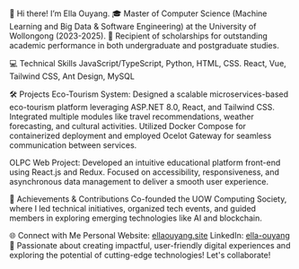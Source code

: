 👋 Hi there! I’m Ella Ouyang. 
🎓 Master of Computer Science (Machine Learning and Big Data & Software Engineering) at the University of Wollongong (2023-2025).
🌟 Recipient of scholarships for outstanding academic performance in both undergraduate and postgraduate studies.

💻 Technical Skills
JavaScript/TypeScript, Python, HTML, CSS.
React, Vue, Tailwind CSS, Ant Design, MySQL

🛠️ Projects
Eco-Tourism System:
Designed a scalable microservices-based eco-tourism platform leveraging ASP.NET 8.0, React, and Tailwind CSS. Integrated multiple modules like travel recommendations, weather forecasting, and cultural activities. Utilized Docker Compose for containerized deployment and employed Ocelot Gateway for seamless communication between services.

OLPC Web Project:
Developed an intuitive educational platform front-end using React.js and Redux. Focused on accessibility, responsiveness, and asynchronous data management to deliver a smooth user experience.

🌟 Achievements & Contributions
Co-founded the UOW Computing Society, where I led technical initiatives, organized tech events, and guided members in exploring emerging technologies like AI and blockchain.

🌐 Connect with Me
Personal Website: [ellaouyang.site](https://www.ellaouyang.site/)
LinkedIn: [ella-ouyang](https://www.linkedin.com/in/ella-ouyang/)
🚀 Passionate about creating impactful, user-friendly digital experiences and exploring the potential of cutting-edge technologies! Let's collaborate!
